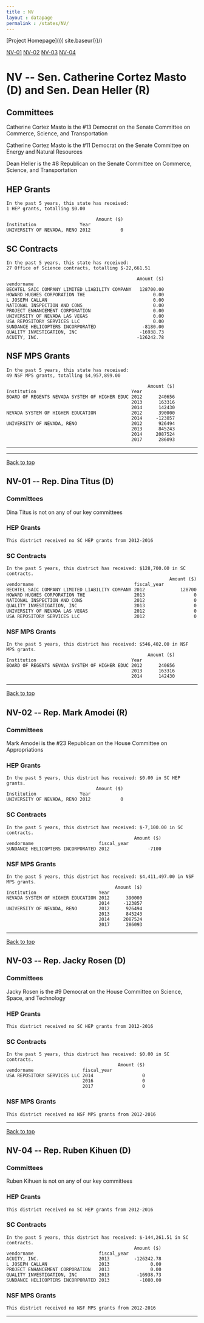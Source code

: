 ```yaml
---
title : NV
layout : datapage
permalink : /states/NV/
---
```

<a name="top"></a>
[Project Homepage]({{ site.baseurl}}/)


[NV-01](#NV-01)  [NV-02](#NV-02)  [NV-03](#NV-03)  [NV-04](#NV-04)  

# NV -- Sen. Catherine Cortez Masto (D) and  Sen. Dean Heller (R)
## Committees
Catherine Cortez Masto is the #13 Democrat on the Senate Committee on Commerce, Science, and Transportation 

Catherine Cortez Masto is the #11 Democrat on the Senate Committee on Energy and Natural Resources 

Dean Heller is the #8 Republican on the Senate Committee on Commerce, Science, and Transportation 

## HEP Grants
```
In the past 5 years, this state has received:
1 HEP grants, totalling $0.00
 
                                 Amount ($)
Institution                Year            
UNIVERSITY OF NEVADA, RENO 2012           0
```
## SC Contracts
```
In the past 5 years, this state has received:
27 Office of Science contracts, totalling $-22,661.51
 
                                                Amount ($)
vendorname                                                
BECHTEL SAIC COMPANY LIMITED LIABILITY COMPANY   128700.00
HOWARD HUGHES CORPORATION THE                         0.00
L JOSEPH CALLAN                                       0.00
NATIONAL INSPECTION AND CONS                          0.00
PROJECT ENHANCEMENT CORPORATION                       0.00
UNIVERSITY OF NEVADA LAS VEGAS                        0.00
USA REPOSITORY SERVICES LLC                           0.00
SUNDANCE HELICOPTERS INCORPORATED                 -8180.00
QUALITY INVESTIGATION, INC                       -16938.73
ACUITY, INC.                                    -126242.78
```
## NSF MPS Grants
```
In the past 5 years, this state has received:
49 NSF MPS grants, totalling $4,957,899.00
 
                                                    Amount ($)
Institution                                   Year            
BOARD OF REGENTS NEVADA SYSTEM OF HIGHER EDUC 2012      240656
                                              2013      163316
                                              2014      142430
NEVADA SYSTEM OF HIGHER EDUCATION             2012      390000
                                              2014     -123857
UNIVERSITY OF NEVADA, RENO                    2012      926494
                                              2013      845243
                                              2014     2087524
                                              2017      286093
```
---
---
<a name="NV-01"></a>
[Back to top](#top)
## NV-01 -- Rep. Dina Titus (D)
### Committees
Dina Titus is not on any of our key committees 

### HEP Grants
```
This district received no SC HEP grants from 2012-2016
```
### SC Contracts
```
In the past 5 years, this district has received: $128,700.00 in SC contracts.
                                                            Amount ($)
vendorname                                     fiscal_year            
BECHTEL SAIC COMPANY LIMITED LIABILITY COMPANY 2012             128700
HOWARD HUGHES CORPORATION THE                  2013                  0
NATIONAL INSPECTION AND CONS                   2012                  0
QUALITY INVESTIGATION, INC                     2013                  0
UNIVERSITY OF NEVADA LAS VEGAS                 2012                  0
USA REPOSITORY SERVICES LLC                    2012                  0
```
### NSF MPS Grants
```
In the past 5 years, this district has received: $546,402.00 in NSF MPS grants.
                                                    Amount ($)
Institution                                   Year            
BOARD OF REGENTS NEVADA SYSTEM OF HIGHER EDUC 2012      240656
                                              2013      163316
                                              2014      142430
```
---
<a name="NV-02"></a>
[Back to top](#top)
## NV-02 -- Rep. Mark Amodei (R)
### Committees
Mark Amodei is the #23 Republican on the House Committee on Appropriations 

### HEP Grants
```
In the past 5 years, this district has received: $0.00 in SC HEP grants.
                                 Amount ($)
Institution                Year            
UNIVERSITY OF NEVADA, RENO 2012           0
```
### SC Contracts
```
In the past 5 years, this district has received: $-7,100.00 in SC contracts.
                                               Amount ($)
vendorname                        fiscal_year            
SUNDANCE HELICOPTERS INCORPORATED 2012              -7100
```
### NSF MPS Grants
```
In the past 5 years, this district has received: $4,411,497.00 in NSF MPS grants.
                                        Amount ($)
Institution                       Year            
NEVADA SYSTEM OF HIGHER EDUCATION 2012      390000
                                  2014     -123857
UNIVERSITY OF NEVADA, RENO        2012      926494
                                  2013      845243
                                  2014     2087524
                                  2017      286093
```
---
<a name="NV-03"></a>
[Back to top](#top)
## NV-03 -- Rep. Jacky Rosen (D)
### Committees
Jacky Rosen is the #9 Democrat on the House Committee on Science, Space, and Technology 

### HEP Grants
```
This district received no SC HEP grants from 2012-2016
```
### SC Contracts
```
In the past 5 years, this district has received: $0.00 in SC contracts.
                                         Amount ($)
vendorname                  fiscal_year            
USA REPOSITORY SERVICES LLC 2014                  0
                            2016                  0
                            2017                  0
```
### NSF MPS Grants
```
This district received no NSF MPS grants from 2012-2016
```
---
<a name="NV-04"></a>
[Back to top](#top)
## NV-04 -- Rep. Ruben Kihuen (D)
### Committees
Ruben Kihuen is not on any of our key committees 

### HEP Grants
```
This district received no SC HEP grants from 2012-2016
```
### SC Contracts
```
In the past 5 years, this district has received: $-144,261.51 in SC contracts.
                                               Amount ($)
vendorname                        fiscal_year            
ACUITY, INC.                      2013         -126242.78
L JOSEPH CALLAN                   2013               0.00
PROJECT ENHANCEMENT CORPORATION   2013               0.00
QUALITY INVESTIGATION, INC        2013          -16938.73
SUNDANCE HELICOPTERS INCORPORATED 2013           -1080.00
```
### NSF MPS Grants
```
This district received no NSF MPS grants from 2012-2016
```
---
